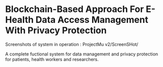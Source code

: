 # Blockchain-Based Approach For E-Health Data Access Management With Privacy Protection

Screenshots of system in operation : ProjectMu v2/ScreenSHot/

A complete fuctional system for data management and privacy protection for patients, health workers and researchers. 
